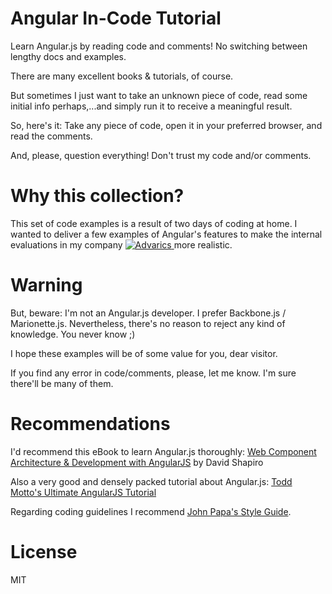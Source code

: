 Angular In-Code Tutorial
=======================

Learn Angular.js by reading code and comments! 
No switching between lengthy docs and examples.

There are many excellent books & tutorials, of course. 

But sometimes I just want to take an unknown piece of code, read some initial 
info perhaps,...and simply run it to receive a meaningful result. 

So, here's it: Take any piece of code, open it in your preferred browser, and read the comments. 

And, please, question everything! Don't trust my code and/or comments. 

Why this collection?
===================

This set of code examples is a result of two days of coding at home. I wanted to deliver a few examples of Angular's features 
to make the internal evaluations in my company [ ![Advarics](http://n40.imgup.net/advarics_l2574.png "Advarics GmbH") ](http://www.advarics.net "Advarics GmbH") 
more realistic.


Warning
=======

But, beware: I'm not an Angular.js developer. I prefer Backbone.js / Marionette.js. 
Nevertheless, there's no reason to reject any kind of knowledge. You never know ;) 

I hope these examples will be of some value for you, dear visitor.

If you find any error in code/comments, please, let me know. I'm sure there'll be many of them.

Recommendations
===============

I'd recommend this eBook to learn Angular.js thoroughly: [Web Component Architecture & Development with AngularJS](https://leanpub.com/web-component-development-with-angularjs) by David Shapiro 

Also a very good and densely packed tutorial about Angular.js: [Todd Motto's Ultimate AngularJS Tutorial](http://www.airpair.com/angularjs) 

Regarding coding guidelines I recommend [John Papa's Style Guide](https://github.com/johnpapa/angularjs-styleguide).

License
=======

MIT
